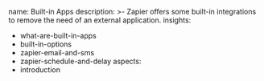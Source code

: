 name: Built-in Apps
description: >-
  Zapier offers some built-in integrations to remove the need of an external
  application.
insights:
  - what-are-built-in-apps
  - built-in-options
  - zapier-email-and-sms
  - zapier-schedule-and-delay
aspects:
  - introduction
